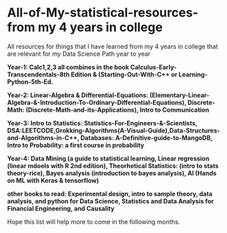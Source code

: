 # All-of-My-statistical-resources-from my 4 years in college
All resources for things that I have learned from my 4 years in college that are relevant for my Data Science Path year to year

**Year-1: Calc1,2,3 all combines in the book Calculus-Early-Transcendentals-8th Edition & (Starting-Out-With-C++ or Learning-Python-5th-Ed.**


**Year-2: Linear-Algebra & Differential-Equations: (Elementary-Linear-Algebra-&-Introduction-To-Ordinary-Differential-Equations), Discrete-Math: (Discrete-Math-and-its-Applications), Intro to Communication**

**Year-3: Intro to Statistics: Statistics-For-Engineers-&-Scientists, DSA:LEETCODE,Grokking-Algorithms(A-Visual-Guide),Data-Structures-and-Algorithms-in-C++, Databases: A-Definitive-guide-to-MangoDB, Intro to Probability: a first course in probability**

**Year-4: Data Mining (a guide to statistical learning, Linear regression (linear mdoels with R 2nd edition), Theorhetical Statistics: (intro to stats theory-rice), Bayes analysis (introduction to bayes analysis), AI (Hands on ML with Keras & tensorflow)**

**other books to read: Experimental design, intro to sample theory, data analysis, and python for Data Science, Statistics and Data Analysis for Financial Engineering, and Causality**


Hope this list will help more to come in the following months. 
